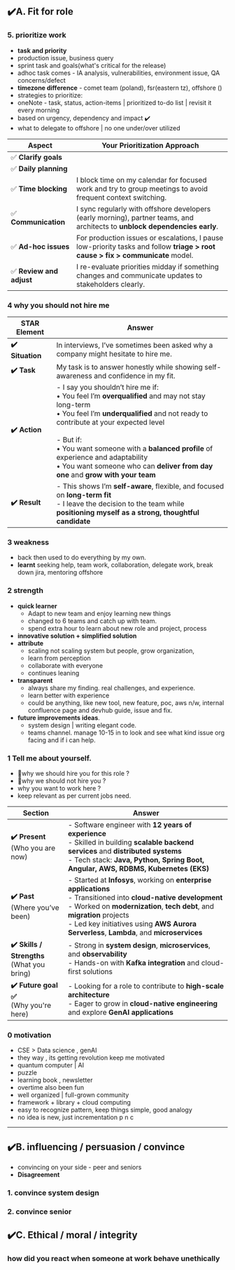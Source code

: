 ## ✔️A. Fit for role
### 5. prioritize work
- **task and priority**
- production issue, business query
- sprint task and goals(what's critical for the release)
- adhoc task comes - IA analysis, vulnerabilities, environment issue, QA concerns/defect
- **timezone difference** - comet team (poland), fsr(eastern tz), offshore ()
- strategies to prioritize:
- oneNote - task, status, action-items | prioritized to-do list | revisit it every morning
- based on urgency, dependency and impact ✔️
- what to delegate to offshore | no one under/over utilized

| **Aspect**              | **Your Prioritization Approach**                                                                                                                                |
| ----------------------- | --------------------------------------------------------------------------------------------------------------------------------------------------------------- |
| ✅ **Clarify goals**     |                                                               |
| ✅ **Daily planning**    |  |
| ✅ **Time blocking**     | I block time on my calendar for focused work and try to group meetings to avoid frequent context switching.                                                     |
| ✅ **Communication**     | I sync regularly with offshore developers (early morning), partner teams, and architects to **unblock dependencies early**.                                         |
| ✅ **Ad-hoc issues**     | For production issues or escalations, I pause low-priority tasks and follow **triage > root cause > fix > communicate** model.                                  |
| ✅ **Review and adjust** | I re-evaluate priorities midday if something changes and communicate updates to stakeholders clearly.  |

### 4 why you should not hire me

| **STAR Element** | **Answer**                                                                                                                                                                                                                                                                                                                                                                            |
| ---------------- | ------------------------------------------------------------------------------------------------------------------------------------------------------------------------------------------------------------------------------------------------------------------------------------------------------------------------------------------------------------------------------------- |
| **✔️ Situation** | In interviews, I’ve sometimes been asked why a company might hesitate to hire me.                                                                                                                                                                                                                                                                                                     |
| **✔️ Task**      | My task is to answer honestly while showing self-awareness and confidence in my fit.                                                                                                                                                                                                                                                                                                  |
| **✔️ Action**    | - I say you shouldn’t hire me if:<br>  • You feel I’m **overqualified** and may not stay long-term<br>  • You feel I’m **underqualified** and not ready to contribute at your expected level<br><br>- But if:<br>  • You want someone with a **balanced profile** of experience and adaptability<br>  • You want someone who can **deliver from day one** and **grow with your team** |
| **✔️ Result**    | - This shows I’m **self-aware**, flexible, and focused on **long-term fit**<br>- I leave the decision to the team while **positioning myself as a strong, thoughtful candidate**                                                                                                                                                                                                      |

### 3 weakness
- back then used to do everything by my own.
- **learnt** seeking help, team work, collaboration, delegate work, break down jira, mentoring offshore

### 2 strength
- **quick learner**
    - Adapt to new team and enjoy learning new things
    - changed to 6 teams and catch up with team.
    - spend extra hour to learn about new role and project, process
- **innovative solution + simplified solution**
- **attribute** 
    - scaling not scaling system but people, grow organization, 
    - learn from perception 
    - collaborate with everyone
    - continues leaning
- **transparent**
    - always share my finding. real challenges, and experience.
    - learn better with experience
    - could be anything, like new tool, new feature, poc, aws n/w, internal confluence page and devhub guide, issue and fix.
- **future improvements ideas**.
    - system design | writing elegant code.
    - teams channel. manage 10-15  in to look and see what kind issue org facing and if i can help.

### 1 Tell me about yourself.
- 🔸why we should hire you for this role ?
- 🔸why we should not hire you ?
- why you want to work here ?
- keep relevant as per current jobs need.

| **Section**                                   | **Answer**                                                                                                                                                                                                                                                                                   |
|-----------------------------------------------| -------------------------------------------------------------------------------------------------------------------------------------------------------------------------------------------------------------------------------------------------------------------------------------------- |
| **✔️ Present**<br>(Who you are now)           | - Software engineer with **12 years of experience**<br>- Skilled in building **scalable backend services** and **distributed systems**<br>- Tech stack: **Java, Python, Spring Boot, Angular, AWS, RDBMS, Kubernetes (EKS)**                                                                 |
| **✔️ Past**<br>(Where you’ve been)            | - Started at **Infosys**, working on **enterprise applications**<br>- Transitioned into **cloud-native development**<br>- Worked on **modernization**, **tech debt**, and **migration** projects<br>- Led key initiatives using **AWS Aurora Serverless**, **Lambda**, and **microservices** |
| **✔️ Skills / Strengths**<br>(What you bring) | - Strong in **system design**, **microservices**, and **observability**<br>- Hands-on with **Kafka integration** and cloud-first solutions                                                                                                                                                   |
| **✔️ Future goal ✅**<br>(Why you're here)   | - Looking for a role to contribute to **high-scale architecture**<br>- Eager to grow in **cloud-native engineering** and explore **GenAI applications**                                                                                                                                      |

### 0 motivation
- CSE > Data science , genAI
- they way , its getting revolution keep me motivated
- quantum computer | AI
- puzzle
- learning book , newsletter
- overtime also been fun
- well organized | full-grown community
- framework + library + cloud computing
- easy to recognize pattern, keep things simple, good analogy
- no idea is new, just incrementation p n c

---
## ✔️B. influencing / persuasion / convince
- convincing on your side - peer and seniors
- **Disagreement**

### 1. convince system design
### 2. convince senior 
### 

## ✔️C. Ethical / moral / integrity

### how did you react when someone at work behave unethically



